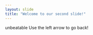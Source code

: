 ```yaml
---
layout: slide
title: "Welcome to our second slide!"
---
```

unbeatable
Use the left arrow to go back!
